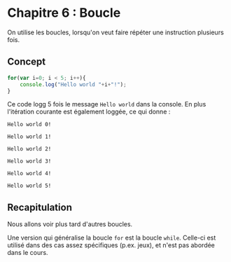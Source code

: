 # Chapitre 6 : Boucle

On utilise les boucles, lorsqu'on veut faire répéter une instruction plusieurs fois.

## Concept

```js
for(var i=0; i < 5; i++){
    console.log("Hello world "+i+"!");
}
```

Ce code logg 5 fois le message `Hello world` dans la console. En plus l'itération courante est également loggée, ce qui donne :

`Hello world 0!`

`Hello world 1!`

`Hello world 2!`

`Hello world 3!`

`Hello world 4!`

`Hello world 5!`


## Recapitulation
Nous allons voir plus tard d'autres boucles.

Une version qui généralise la boucle `for` est la boucle `while`. Celle-ci est utilisé dans des cas assez spécifiques (p.ex. jeux), et n'est pas abordée dans le cours.

